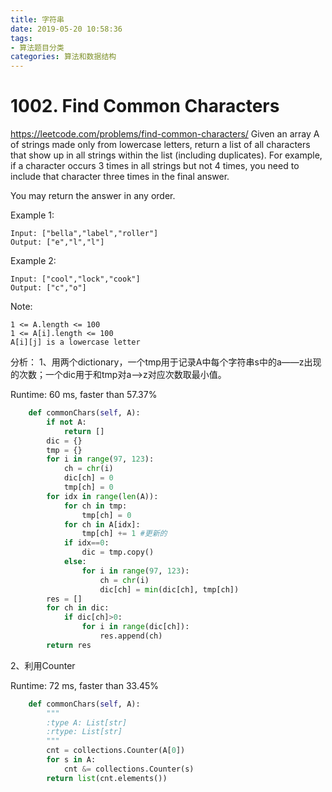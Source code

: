 ```yaml
---
title: 字符串
date: 2019-05-20 10:58:36
tags: 
- 算法题目分类
categories: 算法和数据结构
---
```

# 1002. Find Common Characters
https://leetcode.com/problems/find-common-characters/
Given an array A of strings made only from lowercase letters, return a list of all characters that show up in all strings within the list (including duplicates).  For example, if a character occurs 3 times in all strings but not 4 times, you need to include that character three times in the final answer.

You may return the answer in any order.

Example 1:
```
Input: ["bella","label","roller"]
Output: ["e","l","l"]
```
Example 2:
```
Input: ["cool","lock","cook"]
Output: ["c","o"]
```

Note:
```
1 <= A.length <= 100
1 <= A[i].length <= 100
A[i][j] is a lowercase letter
```
分析：
1、用两个dictionary，一个tmp用于记录A中每个字符串s中的a——z出现的次数；一个dic用于和tmp对a——>z对应次数取最小值。

Runtime: 60 ms, faster than 57.37% 
```python
    def commonChars(self, A):
        if not A:
            return []
        dic = {}
        tmp = {}
        for i in range(97, 123):
            ch = chr(i)
            dic[ch] = 0
            tmp[ch] = 0
        for idx in range(len(A)):
            for ch in tmp:
                tmp[ch] = 0
            for ch in A[idx]:
                tmp[ch] += 1 #更新的
            if idx==0:
                dic = tmp.copy()
            else:
                for i in range(97, 123):
                    ch = chr(i)
                    dic[ch] = min(dic[ch], tmp[ch])
        res = []
        for ch in dic:
            if dic[ch]>0:
                for i in range(dic[ch]):
                    res.append(ch)
        return res
```
2、利用Counter

Runtime: 72 ms, faster than 33.45% 
```python
    def commonChars(self, A):
        """
        :type A: List[str]
        :rtype: List[str]
        """
        cnt = collections.Counter(A[0])
        for s in A:
            cnt &= collections.Counter(s)
        return list(cnt.elements())
```


